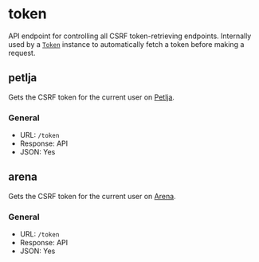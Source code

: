 # token
API endpoint for controlling all CSRF token-retrieving endpoints. Internally used by a [`Token`](./Token.md) instance to automatically fetch a token before making a request.

## petlja
Gets the CSRF token for the current user on [Petlja](https://petlja.org).
### General
- URL: `/token`
- Response: API
- JSON: Yes

## arena
Gets the CSRF token for the current user on [Arena](https://arena.petlja.org).
### General
- URL: `/token`
- Response: API
- JSON: Yes

